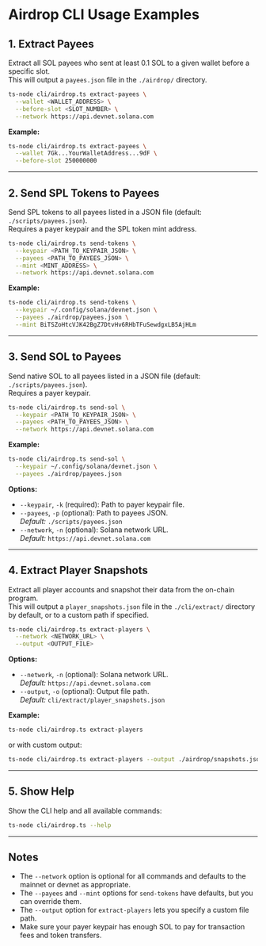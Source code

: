 # Airdrop CLI Usage Examples

## 1. Extract Payees

Extract all SOL payees who sent at least 0.1 SOL to a given wallet before a specific slot.  
This will output a `payees.json` file in the `./airdrop/` directory.

```sh
ts-node cli/airdrop.ts extract-payees \
  --wallet <WALLET_ADDRESS> \
  --before-slot <SLOT_NUMBER> \
  --network https://api.devnet.solana.com
```

**Example:**
```sh
ts-node cli/airdrop.ts extract-payees \
  --wallet 7Gk...YourWalletAddress...9dF \
  --before-slot 250000000
```

---

## 2. Send SPL Tokens to Payees

Send SPL tokens to all payees listed in a JSON file (default: `./scripts/payees.json`).  
Requires a payer keypair and the SPL token mint address.

```sh
ts-node cli/airdrop.ts send-tokens \
  --keypair <PATH_TO_KEYPAIR_JSON> \
  --payees <PATH_TO_PAYEES_JSON> \
  --mint <MINT_ADDRESS> \
  --network https://api.devnet.solana.com
```

**Example:**
```sh
ts-node cli/airdrop.ts send-tokens \
  --keypair ~/.config/solana/devnet.json \
  --payees ./airdrop/payees.json \
  --mint BiTSZoHtcVJK42BgZ7DtvHv6RHbTFuSewdgxLB5AjHLm
```

---

## 3. Send SOL to Payees

Send native SOL to all payees listed in a JSON file (default: `./scripts/payees.json`).  
Requires a payer keypair.

```sh
ts-node cli/airdrop.ts send-sol \
  --keypair <PATH_TO_KEYPAIR_JSON> \
  --payees <PATH_TO_PAYEES_JSON> \
  --network https://api.devnet.solana.com
```

**Example:**
```sh
ts-node cli/airdrop.ts send-sol \
  --keypair ~/.config/solana/devnet.json \
  --payees ./airdrop/payees.json
```

**Options:**
- `--keypair`, `-k` (required): Path to payer keypair file.
- `--payees`, `-p` (optional): Path to payees JSON.  
  _Default:_ `./scripts/payees.json`
- `--network`, `-n` (optional): Solana network URL.  
  _Default:_ `https://api.devnet.solana.com`

---

## 4. Extract Player Snapshots

Extract all player accounts and snapshot their data from the on-chain program.  
This will output a `player_snapshots.json` file in the `./cli/extract/` directory by default, or to a custom path if specified.

```sh
ts-node cli/airdrop.ts extract-players \
  --network <NETWORK_URL> \
  --output <OUTPUT_FILE>
```

**Options:**
- `--network`, `-n` (optional): Solana network URL.  
  _Default:_ `https://api.devnet.solana.com`
- `--output`, `-o` (optional): Output file path.  
  _Default:_ `cli/extract/player_snapshots.json`

**Example:**
```sh
ts-node cli/airdrop.ts extract-players
```
or with custom output:
```sh
ts-node cli/airdrop.ts extract-players --output ./airdrop/snapshots.json
```

---

## 5. Show Help

Show the CLI help and all available commands:

```sh
ts-node cli/airdrop.ts --help
```

---

## Notes

- The `--network` option is optional for all commands and defaults to the mainnet or devnet as appropriate.
- The `--payees` and `--mint` options for `send-tokens` have defaults, but you can override them.
- The `--output` option for `extract-players` lets you specify a custom file path.
- Make sure your payer keypair has enough SOL to pay for transaction fees and token transfers.
